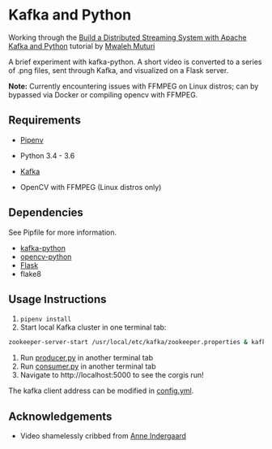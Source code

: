 # Kafka and Python
Working through the [Build a Distributed Streaming System with Apache Kafka and Python](https://scotch.io/tutorials/build-a-distributed-streaming-system-with-apache-kafka-and-python) tutorial by [Mwaleh Muturi](https://scotch.io/@mwaleh)

A brief experiment with kafka-python. A short video is converted to a series of .png files, sent through Kafka, and visualized on a Flask server.

**Note:** Currently encountering issues with FFMPEG on Linux distros; can by bypassed via Docker or compiling opencv with FFMPEG.

## Requirements
* [Pipenv](https://pipenv.readthedocs.io/en/latest/)
* Python 3.4 - 3.6
* [Kafka](http://www.kafka.apache.org)

* OpenCV with FFMPEG (Linux distros only)

## Dependencies

See Pipfile for more information.
* [kafka-python](https://kafka-python.readthedocs.io/en/master/index.html)
* [opencv-python](https://pypi.org/project/opencv-python/)
* [Flask](http://flask.pocoo.org/)
* flake8

## Usage Instructions

1. `pipenv install`
1. Start local Kafka cluster in one terminal tab:

```sh
zookeeper-server-start /usr/local/etc/kafka/zookeeper.properties & kafka-server-start /usr/local/etc/kafka/server.properties
```
1. Run [producer.py](producer.py) in another terminal tab
1. Run [consumer.py](consumer.py) in another terminal tab
1. Navigate to http://localhost:5000 to see the corgis run!

The kafka client address can be modified in [config.yml](config.yml).

## Acknowledgements

* Video shamelessly cribbed from [Anne Indergaard](https://www.youtube.com/watch?v=Dsg8JccRZCw)
